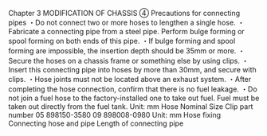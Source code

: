 Chapter 3
MODIFICATION OF CHASSIS
④ Precautions for connecting pipes
・Do not connect two or more hoses to lengthen a single hose.
・Fabricate a connecting pipe from a steel pipe. Perform bulge forming or spool forming on both
ends of this pipe.
・If bulge forming and spool forming are impossible, the insertion depth should be 35mm or
more.
・Secure the hoses on a chassis frame or something else by using clips.
・Insert this connecting pipe into hoses by more than 30mm, and secure with clips.
・Hose joints must not be located above an exhaust system.
・After completing the hose connection, confirm that there is no fuel leakage.
・Do not join a fuel hose to the factory-installed one to take out fuel. Fuel must be taken out
directly from the fuel tank.
Unit: mm
Hose Nominal Size Clip part number
05 898150-3580
09 898008-0980
Unit: mm
Hose fixing
Connecting hose and pipe
Length of connecting pipe